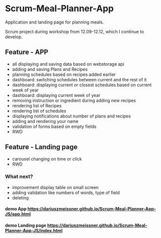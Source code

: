 # Scrum-Meal-Planner-App
Application and landing page for planning meals.

Scrum project during workshop from 12.09-12.12, which I continue to develop.


## Feature - APP
- all displaying and saving data based on webstorage api
- adding and saving Plans and Recipes
- planning schedules based on recipes added earlier
- dashboard: switching schedules between current and the rest of it
- dashboard: displaying current or closest schedules based on current week of year
- dashboard: displaying current week of year
- removing instruction or ingredient during adding new recipes
- rendering list of Recipes
- rendering list of schedules
- displaying notifications about number of plans and recipes
- adding and rendering your name
- validation of forms based on empty fields
- RWD 

## Feature - Landing page
- carousel changing on time or click
- RWD

### What next?
- improvement display table on small screen
- adding validation like numbers of words, type of field
- deleting

#### demo App https://dariuszmeissner.github.io/Scrum-Meal-Planner-App-JS/app.html
#### demo Landing page https://dariuszmeissner.github.io/Scrum-Meal-Planner-App-JS/index.html




